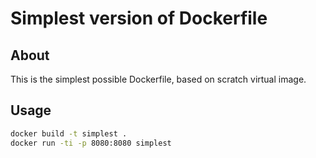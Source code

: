# Simplest version of Dockerfile

## About

This is the simplest possible Dockerfile, based on scratch virtual image.

## Usage

```bash
docker build -t simplest .
docker run -ti -p 8080:8080 simplest
```